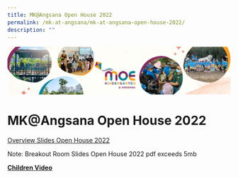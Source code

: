 ```yaml
---
title: MK@Angsana Open House 2022
permalink: /mk-at-angsana/mk-at-angsana-open-house-2022/
description: ""
---
```

![](/images/MK-Angsana.jpg)

MK@Angsana Open House 2022
==========================

[Overview Slides Open House 2022](/files/Overview%20Slides_Open%20House%202022.pdf)

Note: Breakout Room Slides Open House 2022 pdf exceeds 5mb


<u><b>Children Video</b></u>